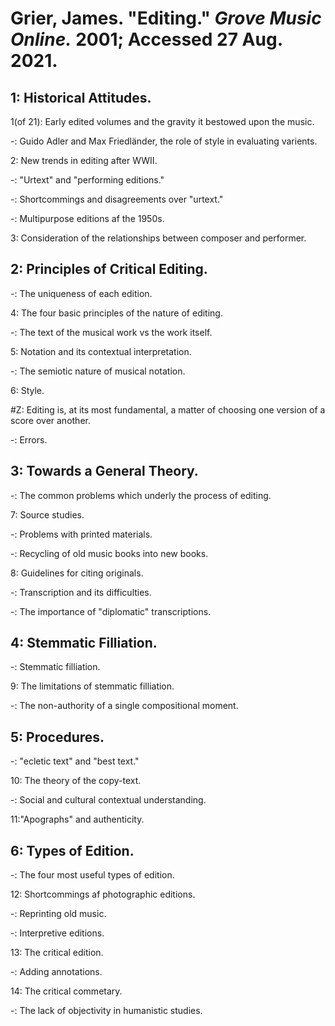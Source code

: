 # Grier, James. "Editing." *Grove Music Online.* 2001; Accessed 27 Aug. 2021.  

## 1: Historical Attitudes.  

1(of 21): Early edited volumes and the gravity it bestowed upon the music.  

-: Guido Adler and Max Friedländer, the role of style in evaluating varients.    

2: New trends in editing after WWII.  

-: "Urtext" and "performing editions."  

-: Shortcommings and disagreements over "urtext."  

-: Multipurpose editions af the 1950s.  

3: Consideration of the relationships between composer and performer.  

## 2: Principles of Critical Editing.  

-: The uniqueness of each edition.  

4: The four basic principles of the nature of editing.  

-: The text of the musical work vs the work itself.  

5: Notation and its contextual interpretation.  

-: The semiotic nature of musical notation.  

6: Style.  

#Z: Editing is, at its most fundamental, a matter of choosing one version of a score over another. 

-: Errors.  

## 3: Towards a General Theory.  

-: The common problems which underly the process of editing.  

7: Source studies.  

-: Problems with printed materials.  

-: Recycling of old music books into new books.  

8: Guidelines for citing originals.  

-: Transcription and its difficulties.  

-: The importance of "diplomatic" transcriptions.  

## 4: Stemmatic Filliation.  

-: Stemmatic filliation.  

9: The limitations of stemmatic filliation.  

-: The non-authority of a single compositional moment.  

## 5: Procedures.  

-: "ecletic text" and "best text."  

10: The theory of the copy-text.  

-: Social and cultural contextual understanding.  

11:"Apographs" and authenticity.  

## 6: Types of Edition.  

-: The four most useful types of edition. 

12: Shortcommings af photographic editions.  

-: Reprinting old music.  

-: Interpretive editions.  

13: The critical edition.  

-: Adding annotations.  

14: The critical commetary.  

-: The lack of objectivity in humanistic studies.  
